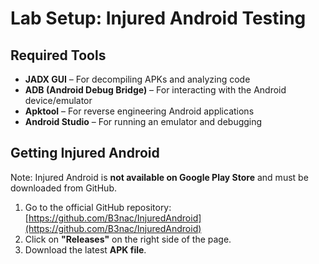 # Lab Setup: Injured Android Testing

## Required Tools
- **JADX GUI** – For decompiling APKs and analyzing code
- **ADB (Android Debug Bridge)** – For interacting with the Android device/emulator
- **Apktool** – For reverse engineering Android applications
- **Android Studio** – For running an emulator and debugging

## Getting Injured Android
Note: Injured Android is **not available on Google Play Store** and must be downloaded from GitHub.

1. Go to the official GitHub repository:  
   [https://github.com/B3nac/InjuredAndroid](https://github.com/B3nac/InjuredAndroid)
2. Click on **"Releases"** on the right side of the page.
3. Download the latest **APK file**.
